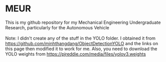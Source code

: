 # MEUR
This is my github repository for my Mechanical Engineering Undergraduate Research, particularly for the Autonomous Vehicle<br><br>
Note: I didn't create any of the stuff in the YOLO folder. I obtained it from https://github.com/minhthangdang/ObjectDetectionYOLO and the links on this page then modified it to work for me. Also, you need to download the YOLO weights from https://pjreddie.com/media/files/yolov3.weights
